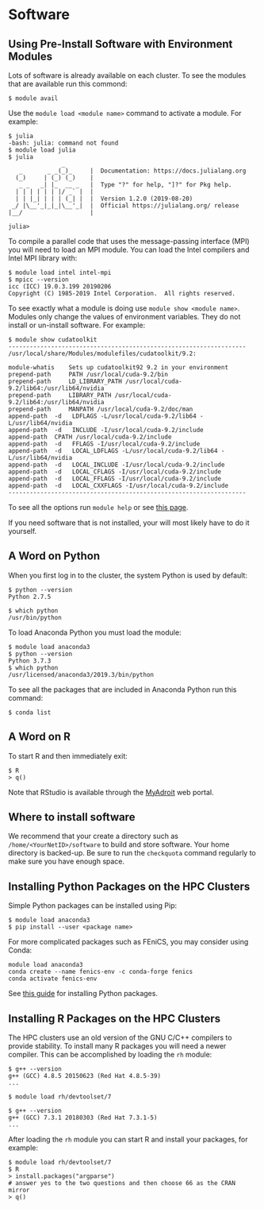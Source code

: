 # Software

## Using Pre-Install Software with Environment Modules

Lots of software is already available on each cluster. To see the modules that are available run this commond:

```
$ module avail
```

Use the `module load <module name>` command to activate a module. For example:

```
$ julia
-bash: julia: command not found
$ module load julia
$ julia
               _
   _       _ _(_)_     |  Documentation: https://docs.julialang.org
  (_)     | (_) (_)    |
   _ _   _| |_  __ _   |  Type "?" for help, "]?" for Pkg help.
  | | | | | | |/ _` |  |
  | | |_| | | | (_| |  |  Version 1.2.0 (2019-08-20)
 _/ |\__'_|_|_|\__'_|  |  Official https://julialang.org/ release
|__/                   |

julia>
```

To compile a parallel code that uses the message-passing interface (MPI) you will need to load an MPI module. You can load the Intel compilers and Intel MPI library with:

```
$ module load intel intel-mpi
$ mpicc --version
icc (ICC) 19.0.3.199 20190206
Copyright (C) 1985-2019 Intel Corporation.  All rights reserved.
```

To see exactly what a module is doing use `module show <module name>`. Modules only change the values of environment variables. They do not install or un-install software. For example:

```
$ module show cudatoolkit
-------------------------------------------------------------------
/usr/local/share/Modules/modulefiles/cudatoolkit/9.2:

module-whatis	 Sets up cudatoolkit92 9.2 in your environment 
prepend-path	 PATH /usr/local/cuda-9.2/bin 
prepend-path	 LD_LIBRARY_PATH /usr/local/cuda-9.2/lib64:/usr/lib64/nvidia 
prepend-path	 LIBRARY_PATH /usr/local/cuda-9.2/lib64:/usr/lib64/nvidia 
prepend-path	 MANPATH /usr/local/cuda-9.2/doc/man 
append-path	 -d   LDFLAGS -L/usr/local/cuda-9.2/lib64 -L/usr/lib64/nvidia 
append-path	 -d   INCLUDE -I/usr/local/cuda-9.2/include 
append-path	 CPATH /usr/local/cuda-9.2/include 
append-path	 -d   FFLAGS -I/usr/local/cuda-9.2/include 
append-path	 -d   LOCAL_LDFLAGS -L/usr/local/cuda-9.2/lib64 -L/usr/lib64/nvidia 
append-path	 -d   LOCAL_INCLUDE -I/usr/local/cuda-9.2/include 
append-path	 -d   LOCAL_CFLAGS -I/usr/local/cuda-9.2/include 
append-path	 -d   LOCAL_FFLAGS -I/usr/local/cuda-9.2/include 
append-path	 -d   LOCAL_CXXFLAGS -I/usr/local/cuda-9.2/include 
-------------------------------------------------------------------
```

To see all the options run `module help` or see [this page](https://researchcomputing.princeton.edu/faq/using-environment-modules).

If you need software that is not installed, your will most likely have to do it yourself.

## A Word on Python

When you first log in to the cluster, the system Python is used by default:

```
$ python --version
Python 2.7.5

$ which python
/usr/bin/python
```

To load Anaconda Python you must load the module:

```
$ module load anaconda3
$ python --version
Python 3.7.3
$ which python
/usr/licensed/anaconda3/2019.3/bin/python
```

To see all the packages that are included in Anaconda Python run this command:

```
$ conda list
```

## A Word on R

To start R and then immediately exit:

```
$ R
> q()
```

Note that RStudio is available through the [MyAdroit](https://myadroit.princeton.edu) web portal.

## Where to install software

We recommend that your create a directory such as `/home/<YourNetID>/software` to build and store software. Your home directory is backed-up. Be sure to run the `checkquota` command regularly to make sure you have enough space.

## Installing Python Packages on the HPC Clusters

Simple Python packages can be installed using Pip:

```
$ module load anaconda3
$ pip install --user <package name>
```

For more complicated packages such as FEniCS, you may consider using Conda:

```
module load anaconda3
conda create --name fenics-env -c conda-forge fenics
conda activate fenics-env
```

See [this guide](https://github.com/PrincetonUniversity/installing_python_packages) for installing Python packages.

## Installing R Packages on the HPC Clusters

The HPC clusters use an old version of the GNU C/C++ compilers to provide stability. To install many R packages you will need a newer compiler. This can be accomplished by loading the `rh` module:

```
$ g++ --version
g++ (GCC) 4.8.5 20150623 (Red Hat 4.8.5-39)
...

$ module load rh/devtoolset/7

$ g++ --version
g++ (GCC) 7.3.1 20180303 (Red Hat 7.3.1-5)
...
```

After loading the `rh` module you can start R and install your packages, for example:

```
$ module load rh/devtoolset/7
$ R
> install.packages("argparse")
# answer yes to the two questions and then choose 66 as the CRAN mirror
> q()
```
